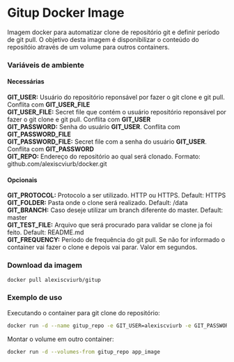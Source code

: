 # Gitup Docker Image

Imagem docker para automatizar clone de repositório git e definir período de git pull.
O objetivo desta imagem é disponibilizar o conteúdo do repositóio através de um volume para outros containers.

### Variáveis de ambiente

#### Necessárias

**GIT_USER:** Usuário do repositório reponsável por fazer o git clone e git pull. Conflita com **GIT_USER_FILE**   
**GIT_USER_FILE:** Secret file que contém o usuário repositório reponsável por fazer o git clone e git pull. Conflita com **GIT_USER**  
**GIT_PASSWORD:** Senha do usuário **GIT_USER**. Conflita com **GIT_PASSWORD_FILE**  
**GIT_PASSWORD_FILE:** Secret file com a senha do usuário **GIT_USER**. Conflita com **GIT_PASSWORD**  
**GIT_REPO:** Endereço do repositório ao qual será clonado. Formato: github.com/alexiscviurb/docker.git  

#### Opcionais

**GIT_PROTOCOL:** Protocolo a ser utilizado. HTTP ou HTTPS. Default: HTTPS  
**GIT_FOLDER:** Pasta onde o clone será realizado. Default: /data  
**GIT_BRANCH:** Caso deseje utilizar um branch diferente do master. Default: master  
**GIT_TEST_FILE:** Arquivo que será procurado para validar se clone ja foi feito. Default: README.md  
**GIT_FREQUENCY:** Período de frequência do git pull. Se não for informado o container vai fazer o clone e depois vai parar. Valor em segundos.  

### Download da imagem

```bash
docker pull alexiscviurb/gitup
```

### Exemplo de uso

Executando o container para git clone do repositório:

```bash
docker run -d --name gitup_repo -e GIT_USER=alexiscviurb -e GIT_PASSWORD=senha -e GIT_REPO=github.com/alexiscviurb/docker.git -e GIT_FOLDER=/conteudo/repo -e GIT_FREQUENCY=60 --volume=/conteudo/repo alexiscviurb/gitup
```

Montar o volume em outro container:

```bash
docker run -d --volumes-from gitup_repo app_image
```
